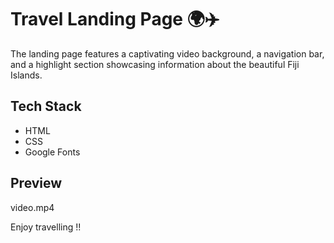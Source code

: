 # Travel Landing Page 🌍✈️

The landing page features a captivating video background, a navigation bar, and a highlight section showcasing information about the beautiful Fiji Islands.

## Tech Stack 

- HTML
- CSS
- Google Fonts

## Preview

video.mp4

Enjoy travelling !!
